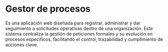# Gestor de procesos 
Es una aplicación web diseñada para registrar, administrar y dar seguimiento a solicitudes operativas dentro de una organización. Este sistema centraliza la gestión de peticiones formales y su evolución en procesos específicos, facilitando el control, trazabilidad y cumplimiento de acciones clave.
